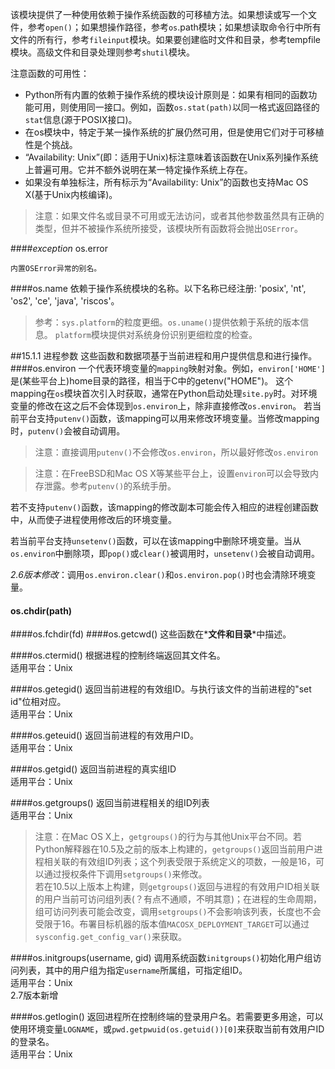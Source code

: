 该模块提供了一种使用依赖于操作系统函数的可移植方法。如果想读或写一个文件，参考<code>open()</code>；如果想操作路径，参考<code>os</code>.path模块；如果想读取命令行中所有文件的所有行，参考<code>fileinput</code>模块。如果要创建临时文件和目录，参考tempfile模块。高级文件和目录处理则参考<code>shutil</code>模块。
 

注意函数的可用性：
* Python所有内置的依赖于操作系统的模块设计原则是：如果有相同的函数功能可用，则使用同一接口。例如，函数<code>os.stat(path)</code>以同一格式返回路径的<code>stat</code>信息(源于POSIX接口)。
* 在os模块中，特定于某一操作系统的扩展仍然可用，但是使用它们对于可移植性是个挑战。
* “Availability: Unix”(即：适用于Unix)标注意味着该函数在Unix系列操作系统上普遍可用。它并不额外说明在某一特定操作系统上存在。
* 如果没有单独标注，所有标示为“Availability: Unix”的函数也支持Mac OS X(基于Unix内核编译)。

> 注意：如果文件名或目录不可用或无法访问，或者其他参数虽然具有正确的类型，但并不被操作系统所接受，该模块所有函数将会抛出<code>OSError</code>。

####*exception* os.error

    内置OSError异常的别名。

####os.name
    依赖于操作系统模块的名称。以下名称已经注册: 'posix', 'nt', 'os2', 'ce', 'java', 'riscos'。 

> 参考：<code>sys.platform</code>的粒度更细。<code>os.uname()</code>提供依赖于系统的版本信息。
<code>platform</code>模块提供对系统身份识别更细粒度的检查。

##15.1.1 进程参数
这些函数和数据项基于当前进程和用户提供信息和进行操作。
####os.environ
一个代表环境变量的<code>mapping</code>映射对象。例如，<code>environ['HOME']</code>是(某些平台上)home目录的路径，相当于C中的getenv("HOME")。
这个mapping在<code>os</code>模块首次引入时获取，通常在Python启动处理<code>site.py</code>时。对环境变量的修改在这之后不会体现到<code>os.environ</code>上，除非直接修改<code>os.environ</code>。
若当前平台支持<code>putenv()</code>函数，该mapping可以用来修改环境变量。当修改mapping时，<code>putenv()</code>会被自动调用。

> 注意：直接调用<code>putenv()</code>不会修改<code>os.environ</code>，所以最好修改<code>os.environ</code>

> 注意：在FreeBSD和Mac OS X等某些平台上，设置<code>environ</code>可以会导致内存泄露。参考<code>putenv()</code>的系统手册。

若不支持<code>putenv()</code>函数，该mapping的修改副本可能会传入相应的进程创建函数中，从而使子进程使用修改后的环境变量。

若当前平台支持<code>unsetenv()</code>函数，可以在该mapping中删除环境变量。当从<code>os.environ</code>中删除项，即<code>pop()</code>或<code>clear()</code>被调用时，<code>unsetenv()</code>会被自动调用。

*2.6版本修改*：调用<code>os.environ.clear()</code>和<code>os.environ.pop()</code>时也会清除环境变量。

#### os.chdir(path)
####os.fchdir(fd)
####os.getcwd()
这些函数在*__文件和目录__*中描述。

####os.ctermid()
根据进程的控制终端返回其文件名。  
适用平台：Unix

####os.getegid()
返回当前进程的有效组ID。与执行该文件的当前进程的"set id"位相对应。  
适用平台：Unix

####os.geteuid()
返回当前进程的有效用户ID。  
适用平台：Unix

####os.getgid()
返回当前进程的真实组ID  
适用平台：Unix

####os.getgroups()
返回当前进程相关的组ID列表  
适用平台：Unix

> 注意：在Mac OS X上，<code>getgroups()</code>的行为与其他Unix平台不同。若Python解释器在10.5及之前的版本上构建的，<code>getgroups()</code>返回当前用户进程相关联的有效组ID列表；这个列表受限于系统定义的项数，一般是16，可以通过授权条件下调用<code>setgroups()</code>来修改。  
若在10.5以上版本上构建，则<code>getgroups()</code>返回与进程的有效用户ID相关联的用户当前可访问组列表(？有点不通顺，不明其意)；在进程的生命周期，组可访问列表可能会改变，调用<code>setgroups()</code>不会影响该列表，长度也不会受限于16。布署目标机器的版本值<code>MACOSX_DEPLOYMENT_TARGET</code>可以通过<code>sysconfig.get_config_var()</code>来获取。

####os.initgroups(username, gid)
调用系统函数<code>initgroups()</code>初始化用户组访问列表，其中的用户组为指定<code>username</code>所属组，可指定组ID。  
适用平台：Unix  
2.7版本新增

####os.getlogin()
返回进程所在控制终端的登录用户名。若需要更多用途，可以使用环境变量<code>LOGNAME</code>，或<code>pwd.getpwuid(os.getuid())[0]</code>来获取当前有效用户ID的登录名。  
适用平台：Unix

 

 